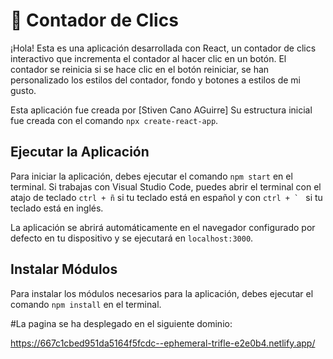 # 📌 Contador de Clics
¡Hola! Esta es una aplicación desarrollada con React, un contador de clics interactivo que incrementa el contador al hacer clic en un botón. El contador se reinicia si se hace clic en el botón reiniciar, se han personalizado los estilos del contador, fondo y botones a estilos de mi gusto. 

Esta aplicación fue creada por [Stiven Cano AGuirre] Su estructura inicial fue creada con el comando `npx create-react-app`.

## Ejecutar la Aplicación
Para iniciar la aplicación, debes ejecutar el comando `npm start` en el terminal. Si trabajas con Visual Studio Code, puedes abrir el terminal con el atajo de teclado `ctrl + ñ` si tu teclado está en español y con ``ctrl + ` `` si tu teclado está en inglés.

La aplicación se abrirá automáticamente en el navegador configurado por defecto en tu dispositivo y se ejecutará en `localhost:3000`.

## Instalar Módulos
Para instalar los módulos necesarios para la aplicación, debes ejecutar el comando `npm install` en el terminal.

#La pagina se ha desplegado en el siguiente dominio:

https://667c1cbed951da5164f5fcdc--ephemeral-trifle-e2e0b4.netlify.app/
